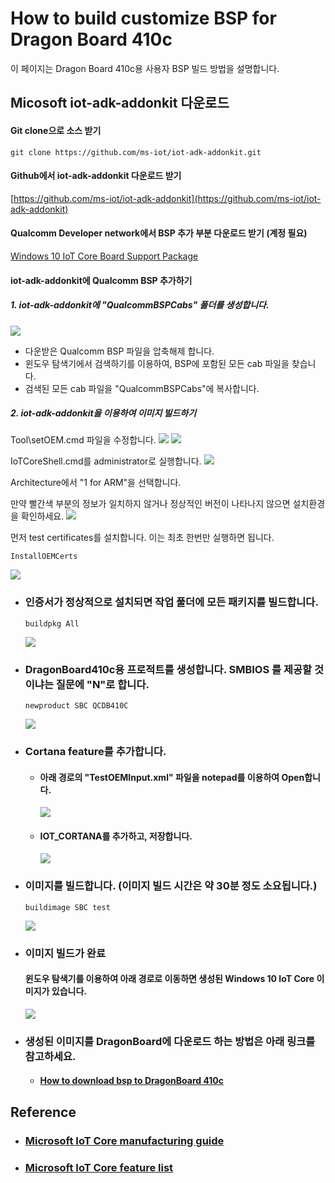 # How to build customize BSP for Dragon Board 410c

이 페이지는 Dragon Board 410c용 사용자 BSP 빌드 방법을 설명합니다.

## Micosoft iot-adk-addonkit 다운로드

#### Git clone으로 소스 받기

```
git clone https://github.com/ms-iot/iot-adk-addonkit.git
```

#### Github에서 iot-adk-addonkit 다운로드 받기
  [https://github.com/ms-iot/iot-adk-addonkit](https://github.com/ms-iot/iot-adk-addonkit)

#### Qualcomm Developer network에서 BSP 추가 부분 다운로드 받기 \(계정 필요\)
  [Windows 10 IoT Core Board Support Package](https://developer.qualcomm.com/download/db410c/windows-10-iot-core-bsp.zip)

#### iot-adk-addonkit에 Qualcomm BSP 추가하기

  ##### 1. iot-adk-addonkit에 "QualcommBSPCabs" 폴더를 생성합니다.
  ![](/assets/dragonBoard_bsp_build_step_1.png)
  - 다운받은 Qualcomm BSP 파일을 압축해제 합니다.
  - 윈도우 탐색기에서 검색하기를 이용하여, BSP에 포함된 모든 cab 파일을 찾습니다.
  - 검색된 모든 cab 파일을 "QualcommBSPCabs"에 복사합니다.
  
  ##### 2. iot-adk-addonkit을 이용하여 이미지 빌드하기
  Tool\setOEM.cmd 파일을 수정합니다.
  ![](/assets/dragonBoard_bsp_build_step_2.png)
  ![](/assets/dragonBoard_bsp_build_step_3.png)

  IoTCoreShell.cmd를 administrator로 실행합니다.
  ![](/assets/dragonBoard_bsp_build_step_4.png)

  Architecture에서 "1 for ARM"을 선택합니다.

  만약 빨간색 부분의 정보가 일치하지 않거나 정상적인 버전이 나타나지 않으면 설치환경을 확인하세요.
  ![](/assets/dragonBoard_bsp_build_step_5.png)

  먼저 test certificates를 설치합니다. 이는 최초 한번만 실행하면 됩니다.

  ```
  InstallOEMCerts
  ```

  ![](/assets/dragonBoard_bsp_build_step_6.png)

  * ### 인증서가 정상적으로 설치되면 작업 풀더에 모든 패키지를 빌드합니다.

    ```
    buildpkg All
    ```

    ![](/assets/dragonBoard_bsp_build_step_7.png)

  * ### DragonBoard410c용 프로적트를 생성합니다.  SMBIOS 를 제공할 것이냐는 질문에 "N"로 합니다.

    ```
    newproduct SBC QCDB410C
    ```

    ![](/assets/dragonBoard_bsp_build_step_8.png)

  * ### Cortana feature를 추가합니다.
    
    - #### 아래 경로의 "TestOEMInput.xml" 파일을 notepad를 이용하여 Open합니다.
      ![](/assets/dragonBoard_bsp_build_cortana_step_1.png)
    
    - #### IOT_CORTANA를 추가하고, 저장합니다.
      ![](/assets/dragonBoard_bsp_build_cortana_step_2.png)

  * ### 이미지를 빌드합니다. \(이미지 빌드 시간은 약 30분 정도 소요됩니다.\)

    ```
    buildimage SBC test
    ```

    ![](/assets/dragonBoard_bsp_build_step_9.png)

  * ### 이미지 빌드가 완료

    #### 윈도우 탐색기를 이용하여 아래 경로로 이동하면 생성된 Windows 10 IoT Core 이미지가 있습니다.

    ![](/assets/dragonBoard_bsp_build_step_10.png)

  * ### 생성된 이미지를 DragonBoard에 다운로드 하는 방법은 아래 링크를 참고하세요.

    * #### [How to download bsp to DragonBoard 410c](../how-to-download-binary.md)

## Reference

* ### [Microsoft IoT Core manufacturing guide](https://docs.microsoft.com/ko-kr/windows-hardware/manufacture/iot/create-a-basic-image?f=255&MSPPError=-2147217396.)

* ### [Microsoft IoT Core feature list](https://inslab.jira.com/wiki/spaces/CWD/pages/190873601/IoT+Core+feature+list)

